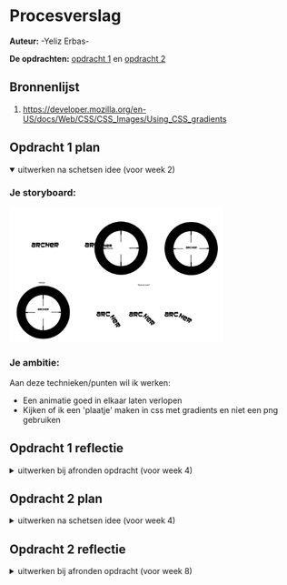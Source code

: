 # Procesverslag
**Auteur:** -Yeliz Erbas-

**De opdrachten:** [opdracht 1](opdracht1/index.html) en [opdracht 2](opdracht2/index.html)

## Bronnenlijst
  1. https://developer.mozilla.org/en-US/docs/Web/CSS/CSS_Images/Using_CSS_gradients


## Opdracht 1 plan

<details open>
  <summary>uitwerken na schetsen idee (voor week 2)</summary>


  ### Je storyboard:
  <img src="readme-images/storyboard-archer.png" width="375px" alt="storyboard voor opdracht 1">


  ### Je ambitie: 
  Aan deze technieken/punten wil ik werken:
  - Een animatie goed in elkaar laten verlopen
  - Kijken of ik een 'plaatje' maken in css met gradients en niet een png gebruiken
 
</details>



## Opdracht 1 reflectie

<details>
  <summary>uitwerken bij afronden opdracht (voor week 4)</summary>


  ### Je uitkomst - karakteristiek screenshot(s):
  <img src="readme-images/schieten.png" width="375px" alt="uitomst opdracht 1">
  <img src="readme-images/hangen.png" width="375px" alt="uitomst opdracht 1">

  ### Dit ging goed/Heb ik geleerd: 
  Het was even inkomen in het begin van de opdracht om weer aan de slag te gaan met animatie, maar het is mij gelukt om mijn idee na te kunnen maken. Ik heb wel de storyboard tijdens het maken een beetje aangepast. Het vizier komt namelijk van beneden i.p.v links, dat vond ik wat realistischer. Ik ben erg blij met het eindresultaat. Ik heb best veel geleerd over gradients en hoe je daar mee te werk kunt gaan. Voor deze opdracht was mijn voornaamste doel om gradients beter te begrijpen, en dat is gelukt. Daar ben ik enorm blij mee.

  <img src="readme-images/code-gradient.png" width="375px" alt="top">



  ### Dit was lastig:
  Het maken van de vizier was wat lastiger, maar uiteindelijk is het wel gelukt en daar ben ik super trots op. Ik had er namelijk niet echt eerder wat mee gedaan, maar mijn wiskunde skills hebben mij niet in de steek gelaten, dus is het goed gekomen :) 

  <img src="readme-images/code-driehoek.png" width="375px" alt="lastig">
</details>



## Opdracht 2 plan

<details>
  <summary>uitwerken na schetsen idee (voor week 4)</summary>


  ### Je ontwerp:
  <img src="readme-images/desktop.png" width="375px" alt="ontwerp opdracht 2">
  <img src="readme-images/telefoon-ipad.png" width="375px" alt="ontwerp opdracht 2">  

  ### Je ambitie: 
  Aan deze technieken/punten wil ik werken:
  - Werken met breakpoints
  - Beter worden in responsive coderen
  - verschillende interacties kunnen toevoegen

</details>

## Opdracht 2 reflectie

<details>
  <summary>uitwerken bij afronden opdracht (voor week 8)</summary>

  ### Je uitkomst - karakteristiek screenshot(s):
  <img src="readme-images/uitkomst.png" width="375px" alt="uitkomst opdracht 2">


  ### Dit ging goed/Heb ik geleerd: 
  Werken met breakpoitns ging erg goed. Ik had het nooit eerder gedaan, dus het was even nieuw, maar nu heb ik het wel onder de knie. Ik vind responsive design best lastig. Dus ik heb hier echt super veel van geleerd, waar ik erg blij mee ben :)

  <img src="readme-images/breakpoints.png" width="375px" alt="top">


  ### Dit was lastig/Is niet gelukt:
  Ik had graag meer verschillende dingen willen toevoegen om alles te kunnen besturen. Bijvoorbeeld stemherkenning of met je vinger kunnen swipen. Dit is mij helaas niet gelukt door tijdsnood. Het enige wat ik nu heb is met de muis en met je toetsenbord. Ook is het niet gelukt om mijn design helemaal na te maken. Di/t vind ik best jammer, want ik vind mijn design best leuk.

  (Zie afbeelding 1, 2 en 3)
</details>